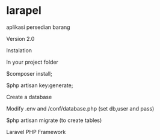 # larapel
aplikasi persedian barang 
 
Version 2.0

Instalation

In your project folder

$composer install;

$php artisan key:generate;

Create a database

Modify .env and /conf/database.php (set db,user and pass)

$php artisan migrate (to create tables)

Laravel PHP Framework
